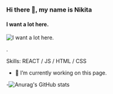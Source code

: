 ### Hi there 👋, my name is Nikita
#### I want a lot here.
![I want a lot here.](https://arturssmirnovs.github.io/github-profile-readme-generator/images/banner.png)

.

Skills: REACT / JS / HTML / CSS

- 🔭 I’m currently working on this page.

-![Anurag's GitHub stats](https://github-readme-stats.vercel.app/api?username=Nikita-if_icons=true&theme=radical)





